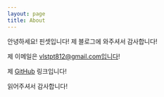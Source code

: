 ```yaml
---
layout: page
title: About
---
```

<style>
  @font-face {
      font-family: 'Cafe24Ssurround';
      src: url('https://cdn.jsdelivr.net/gh/projectnoonnu/noonfonts_2105_2@1.0/Cafe24Ssurround.woff') format('woff');
      font-weight: normal;
      font-style: normal;
  }
 </style>

<p class="message">
  안녕하세요! 핀셋입니다! 제 블로그에 와주셔서 감사합니다!
</p>

제 이메일은 vlstpt812@gmail.com입니다!

제 [GitHub](https://github.com/Pincette1223) 링크입니다!

읽어주셔서 감사합니다!
